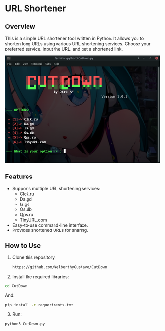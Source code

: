 # URL Shortener

## Overview

This is a simple URL shortener tool written in Python. It allows you to shorten long URLs using various URL-shortening services. Choose your preferred service, input the URL, and get a shortened link.

![Screenshot](/ScreenshotCutDown.png)

## Features

- Supports multiple URL shortening services:
  - Clck.ru
  - Da.gd
  - Is.gd
  - Os.db
  - Qps.ru
  - TinyURL.com
- Easy-to-use command-line interface.
- Provides shortened URLs for sharing.

## How to Use

1. Clone this repository:

   ```bash
   https://github.com/WelberthyGustavo/CutDown
   ```
2. Install the required libraries:

  ```bash
  cd CutDown
  ```
And:
  ```bash
  pip install -r requeriments.txt
  ```
3. Run:
  ```bash
  python3 CutDown.py
  ```

